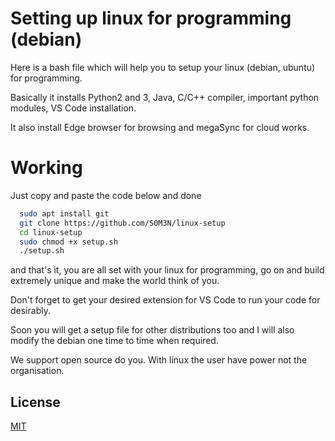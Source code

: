 
# Setting up linux for programming (debian)

Here is a bash file which will help you to setup your linux (debian, ubuntu) for programming.

Basically it installs Python2 and 3, Java, C/C++ compiler, important python modules, VS Code installation.

It also install Edge browser for browsing and megaSync for cloud works.

# Working
Just copy and paste the code below and done

```bash
  sudo apt install git
  git clone https://github.com/S0M3N/linux-setup
  cd linux-setup
  sudo chmod +x setup.sh
  ./setup.sh
```

and that's it, you are all set with your linux for programming, go on and build extremely unique and make the world think of you.

Don't forget to get your desired extension for VS Code to run your code for desirably.

Soon you will get a setup file for other distributions too and I will also modify the debian one time to time when required.

We support open source do you. With linux the user have power not the organisation.

## License

[MIT](https://github.com/S0M3N/linux-setup/blob/master/LICENSE)

